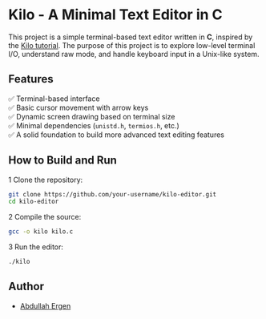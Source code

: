 
# Kilo - A Minimal Text Editor in C

This project is a simple terminal-based text editor written in **C**, inspired by the [Kilo tutorial](https://viewsourcecode.org/snaptoken/kilo/).
The purpose of this project is to explore low-level terminal I/O, understand raw mode, and handle keyboard input in a Unix-like system.

## Features

✅ Terminal-based interface  
✅ Basic cursor movement with arrow keys  
✅ Dynamic screen drawing based on terminal size  
✅ Minimal dependencies (`unistd.h`, `termios.h`, etc.)  
✅ A solid foundation to build more advanced text editing features

## How to Build and Run

1️ Clone the repository:

```bash
git clone https://github.com/your-username/kilo-editor.git
cd kilo-editor
```

2️ Compile the source:

```bash
gcc -o kilo kilo.c
```

3 Run the editor:

```bash
./kilo
```


## Author

- [Abdullah Ergen](https://x.com/29apo29)
